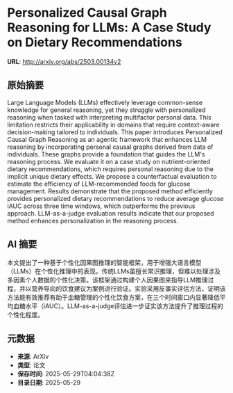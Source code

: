 # Personalized Causal Graph Reasoning for LLMs: A Case Study on Dietary Recommendations

**URL**: http://arxiv.org/abs/2503.00134v2

## 原始摘要

Large Language Models (LLMs) effectively leverage common-sense knowledge for
general reasoning, yet they struggle with personalized reasoning when tasked
with interpreting multifactor personal data. This limitation restricts their
applicability in domains that require context-aware decision-making tailored to
individuals. This paper introduces Personalized Causal Graph Reasoning as an
agentic framework that enhances LLM reasoning by incorporating personal causal
graphs derived from data of individuals. These graphs provide a foundation that
guides the LLM's reasoning process. We evaluate it on a case study on
nutrient-oriented dietary recommendations, which requires personal reasoning
due to the implicit unique dietary effects. We propose a counterfactual
evaluation to estimate the efficiency of LLM-recommended foods for glucose
management. Results demonstrate that the proposed method efficiently provides
personalized dietary recommendations to reduce average glucose iAUC across
three time windows, which outperforms the previous approach. LLM-as-a-judge
evaluation results indicate that our proposed method enhances personalization
in the reasoning process.


## AI 摘要

本文提出了一种基于个性化因果图推理的智能框架，用于增强大语言模型（LLMs）在个性化推理中的表现。传统LLMs虽擅长常识推理，但难以处理涉及多因素个人数据的个性化决策。该框架通过构建个人因果图来指导LLM推理过程，并以营养导向的饮食建议为案例进行验证。实验采用反事实评估方法，证明该方法能有效推荐有助于血糖管理的个性化饮食方案，在三个时间窗口内显著降低平均血糖水平（iAUC）。LLM-as-a-judge评估进一步证实该方法提升了推理过程的个性化程度。

## 元数据

- **来源**: ArXiv
- **类型**: 论文
- **保存时间**: 2025-05-29T04:04:38Z
- **目录日期**: 2025-05-29
